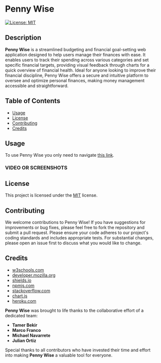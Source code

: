 # Penny Wise
[![License: MIT](https://img.shields.io/badge/License-MIT-yellow.svg)](https://opensource.org/licenses/MIT)

## Description
**Penny Wise** is a streamlined budgeting and financial goal-setting web application designed to help users manage their finances with ease. It enables users to track their spending across various categories and set specific financial targets, providing visual feedback through charts for a quick overview of financial health. Ideal for anyone looking to improve their financial discipline, Penny Wise offers a secure and intuitive platform to oversee and optimize personal finances, making money management accessible and straightforward.

## Table of Contents
- [Usage](#usage)
- [License](#license)
- [Contributing](#contributing)
- [Credits](#credits)

## Usage
To use Penny Wise you only need to navigate [this link](https://pennywise-47773ea2b3e1.herokuapp.com/).

### VIDEO OR SCREENSHOTS ###

## License
This project is licensed under the [MIT](https://opensource.org/licenses/MIT) license.

## Contributing
We welcome contributions to Penny Wise! If you have suggestions for improvements or bug fixes, please feel free to fork the repository and submit a pull request. Please ensure your code adheres to our project's coding standards and includes appropriate tests. For substantial changes, please open an issue first to discuss what you would like to change.

## Credits
- [w3schools.com](https://w3schools.com)
- [developer.mozilla.org](https://developer.mozilla.org/en-US/)
- [shields.io](https://shields.io/)
- [npmjs.com](https://docs.npmjs.com/)
- [stackoverflow.com](https://stackoverflow.com/questions/)
- [chart.js](https://www.chartjs.org/docs/latest/)
- [heroku.com](https://devcenter.heroku.com/categories/reference/)

**Penny Wise** was brought to life thanks to the collaborative effort of a dedicated team:

- **Tamer Bekir**
- **Marco Franco**
- **Michael Navarrete**
- **Julian Ortiz**

Special thanks to all contributors who have invested their time and effort into making **Penny Wise** a valuable tool for everyone.


